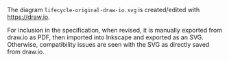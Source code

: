<!--
Copyright (c) 2017-2020 The Khronos Group Inc.

SPDX-License-Identifier: CC-BY-4.0
-->

The diagram `lifecycle-original-draw-io.svg` is created/edited with <https://draw.io>.

For inclusion in the specification, when revised, it is manually exported from draw.io as PDF,
then imported into Inkscape and exported as an SVG. Otherwise, compatibility issues are seen
with the SVG as directly saved from draw.io.
